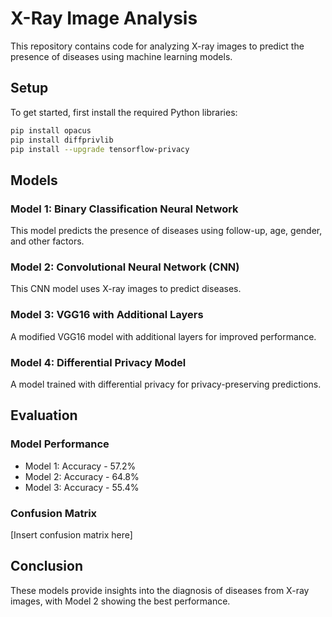 # X-Ray Image Analysis

This repository contains code for analyzing X-ray images to predict the presence of diseases using machine learning models.

## Setup

To get started, first install the required Python libraries:

```bash
pip install opacus
pip install diffprivlib
pip install --upgrade tensorflow-privacy
```

## Models

### Model 1: Binary Classification Neural Network

This model predicts the presence of diseases using follow-up, age, gender, and other factors.

### Model 2: Convolutional Neural Network (CNN)

This CNN model uses X-ray images to predict diseases.

### Model 3: VGG16 with Additional Layers

A modified VGG16 model with additional layers for improved performance.

### Model 4: Differential Privacy Model

A model trained with differential privacy for privacy-preserving predictions.

## Evaluation

### Model Performance

- Model 1: Accuracy - 57.2%
- Model 2: Accuracy - 64.8%
- Model 3: Accuracy - 55.4%

### Confusion Matrix

[Insert confusion matrix here]

## Conclusion

These models provide insights into the diagnosis of diseases from X-ray images, with Model 2 showing the best performance.
